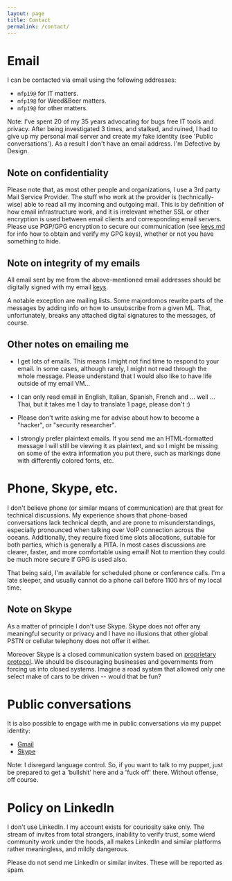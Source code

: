 ```yaml
---
layout: page
title: Contact
permalink: /contact/
---
```


Email
======

I can be contacted via email using the following addresses:

* `mfp19@` for IT matters.
* `mfp19@` for Weed&Beer matters.
* `mfp19@` for other matters.

Note: I've spent 20 of my 35 years advocating for bugs free IT tools and privacy.
After being investigated 3 times, and stalked, and ruined, I had to give up
my personal mail server and create my fake identity (see 'Public conversations').
As a result I don't have an email address.
I'm Defective by Design.

Note on confidentiality
------------------------

Please note that, as most other people and organizations, I use a 3rd party
Mail Service Provider. The stuff who work at the provider is (technically-wise)
able to read all my incoming and outgoing mail. This is by definition of how
email infrastructure work, and it is irrelevant whether SSL or other encryption
is used between email clients and corresponding email servers. 
Please use PGP/GPG encryption to secure our communication (see [keys.md](/keys/) 
for info how to obtain and verify my GPG keys), whether or not you have 
something to hide.

Note on integrity of my emails
-------------------------------

All email sent by me from the above-mentioned email addresses should be
digitally signed with my email [keys](/keys/).

A notable exception are mailing lists. Some majordomos rewrite parts of the messages by
adding info on how to unsubscribe from a given ML. That, unfortunately, breaks
any attached digital signatures to the messages, of course.


Other notes on emailing me
--------------------------

* I get lots of emails. This means I might not find time to respond to your
email. In some cases, although rarely, I might not read through the whole
message. Please understand that I would also like to have life outside of my
email VM...

* I can only read email in English, Italian, Spanish, French and ... well ... 
Thai, but it takes me 1 day to translate 1 page, please don't :)

* Please don't write asking me for advise about how to become a "hacker", or
"security researcher".

* I strongly prefer plaintext emails. If you send me an HTML-formatted message I
will still be viewing it as plaintext, and so I might be missing on some of the
extra information you put there, such as markings done with differently colored
fonts, etc.


Phone, Skype, etc.
===================

I don't believe phone (or similar means of communication) are that great for
technical discussions. My experience shows that phone-based conversations lack
technical depth, and are prone to misunderstandings, especially pronounced when
talking over VoIP connection across the oceans. Additionally, they require
fixed time slots allocations, suitable for both parties, which is generally a
PITA. In most cases discussions are clearer, faster, and more comfortable using
email! Not to mention they could be much more secure if GPG is used also.

That being said, I'm available for scheduled phone or conference calls. 
I'm a late sleeper, and usually cannot do a phone call before 1100 hrs of my local time.


Note on Skype
-------------

As a matter of principle I don't use Skype. Skype does not offer any meaningful 
security or privacy and I have no illusions that other global PSTN or cellular telephony does
not offer it either.

Moreover Skype is a closed communication system 
based on [proprietary protocol](http://en.wikipedia.org/wiki/Skype_protocol).
We should be discouraging businesses and governments from forcing us into
closed systems. Imagine a road system that allowed only one select make of cars
to be driven -- would that be fun?


Public conversations
====================

It is also possible to engage with me in public conversations via my puppet identity:

* [Gmail](mailto:michele.favarapedarsi@gmail.com)
* [Skype](skype:michele.favarapedarsi)

Note: I disregard language control. So, if you want to talk to my puppet,
just be prepared to get a 'bullshit' here and a 'fuck off' there.
Without offense, off course.


Policy on LinkedIn
==================

I don't use LinkedIn. I my account exists for couriosity sake only. The
stream of invites from total strangers, inability to verify trust,
some wierd community work under the hoods, all makes
LinkedIn and similar platforms rather meaningless, and mildly dangerous.

Please do not send me LinkedIn or similar invites. These will be reported as
spam.
